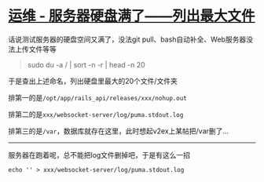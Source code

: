 # [运维 - 服务器硬盘满了——列出最大文件](/2020/01_1/linux_list_largest_files.md)

话说测试服务器的硬盘空间又满了，没法git pull、bash自动补全、Web服务器没法上传文件等等

> sudo du -a / | sort -n -r | head -n 20

于是查出上述命名，列出硬盘里最大的20个文件/文件夹

排第一的是`/opt/app/rails_api/releases/xxx/nohup.out`

排第二的是`xxx/websocket-server/log/puma.stdout.log`

排第三的是`/var`，数据库就存在这里，此时想起v2ex上某帖把/var删了...

---

服务器在跑着呢，总不能把log文件删掉吧，于是有这么一招

`echo '' > xxx/websocket-server/log/puma.stdout.log`
